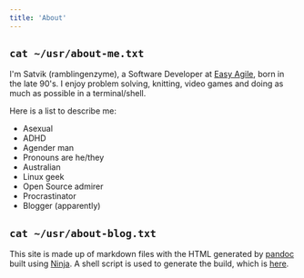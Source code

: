 ```yaml
---
title: 'About'
---
```


## `cat ~/usr/about-me.txt` ##
I'm Satvik (ramblingenzyme), a Software Developer at [Easy Agile](https://easyagile.com/), born in the late 90's.
I enjoy problem solving, knitting, video games and doing as much as possible in a terminal/shell.

Here is a list to describe me:

* Asexual
* ADHD
* Agender man
* Pronouns are he/they
* Australian
* Linux geek
* Open Source admirer
* Procrastinator
* Blogger (apparently)

## `cat ~/usr/about-blog.txt` ##
This site is made up of markdown files with the HTML generated by [pandoc](http://pandoc.org/) built using [Ninja](https://ninja-build.org/).
A shell script is used to generate the build, which is [here](https://github.com/ramblingenzyme/blog/blob/master/configure.sh).
